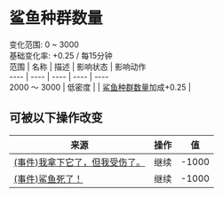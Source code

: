 # 鲨鱼种群数量  
变化范围: 0 ~ 3000  
基础变化率: +0.25 / 每15分钟  
范围  |  名称  |  描述  |  影响状态  |  影响动作  
----  |  ----  |  ----  |  ----  |  ----  
2000 ～ 3000  |  低密度  |    |  [鲨鱼种群数量](Pop_Shark.md)加成+0.25  |    
## 可被以下操作改变  
来源  |  操作  |  值  
----  |  ----  |  ----  
[(事件)我拿下它了，但我受伤了。](Event_SharkFightMixedSuccess.md)  |  继续  |  -1000  
[(事件)鲨鱼死了！](Event_SharkFightSuccess.md)  |  继续  |  -1000  
